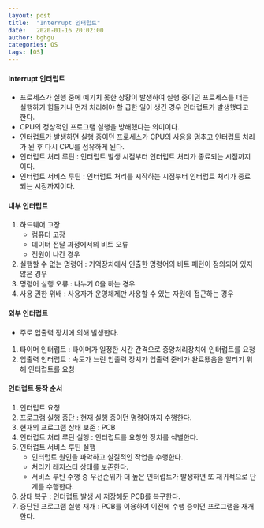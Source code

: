```yaml
---
layout: post
title:  "Interrupt 인터럽트"
date:   2020-01-16 20:02:00
author: bghgu
categories: OS
tags: [OS]
---
```


#### Interrupt 인터럽트
* 프로세스가 실행 중에 예기치 못한 상황이 발생하여 실행 중이던 프로세스를 더는 실행하기 힘들거나 먼저 처리해야 할 급한 일이 생긴 경우 인터럽트가 발생했다고 한다.
* CPU의 정상적인 프로그램 실행을 방해했다는 의미이다.
* 인터럽트가 발생하면 실행 중이던 프로세스가 CPU의 사용을 멈추고 인터럽트 처리가 된 후 다시 CPU를 점유하게 된다.
* 인터럽트 처리 루틴 : 인터럽트 발생 시점부터 인터럽트 처리가 종료되는 시점까지이다.
* 인터럽트 서비스 루틴 : 인터럽트 처리를 시작하는 시점부터 인터럽트 처리가 종료되는 시점까지이다.

#### 내부 인터럽트
1. 하드웨어 고장
    * 컴퓨터 고장
    * 데이터 전달 과정에서의 비트 오류
    * 전원이 나간 경우
2. 실행할 수 없는 명령어 : 기억장치에서 인출한 명령어의 비트 패턴이 정의되어 있지 않은 경우
3. 명령어 실행 오류 : 나누기 0을 하는 경우
4. 사용 권한 위배 : 사용자가 운영체제만 사용할 수 있는 자원에 접근하는 경우

#### 외부 인터럽트
* 주로 입출력 장치에 의해 발생한다.
1. 타이머 인터럽트 : 타이머가 일정한 시간 간격으로 중앙처리장치에 인터럽트를 요청
2. 입출력 인터럽트 : 속도가 느린 입출력 장치가 입출력 준비가 완료됐음을 알리기 위해 인터럽트를 요청

#### 인터럽트 동작 순서
1. 인터럽트 요청
2. 프로그램 실행 중단 : 현재 실행 중이던 명령어까지 수행한다.
3. 현재의 프로그램 상태 보존 : PCB
4. 인터럽트 처리 루틴 실행 : 인터럽트를 요청한 장치를 식별한다.
5. 인터럽트 서비스 루틴 실행
    * 인터럽트 원인을 파악하고 실질적인 작업을 수행한다.
    * 처리기 레지스터 상태를 보존한다.
    * 서비스 루틴 수행 중 우선순위가 더 높은 인터럽트가 발생하면 또 재귀적으로 단계를 수행한다.
6. 상태 복구 : 인터럽트 발생 시 저장해둔 PCB를 복구한다.
7. 중단된 프로그램 실행 재개 : PCB를 이용하여 이전에 수행 중이던 프로그램을 재개한다.